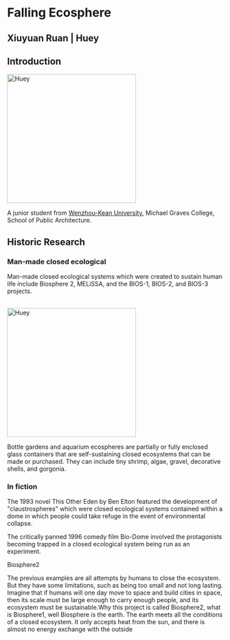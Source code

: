 # Falling Ecosphere
## Xiuyuan Ruan | Huey
## Introduction
  <img alt="Huey" src="https://github.com/steenblikrs/2021-Spring-Studio/blob/e62fb6e8d47db075a2c584fba5a6852f192431de/students/Huey/WIN_20210305_00_29_25_Pro%20(2).jpg?raw=true" width="300">
  
  A junior student from [Wenzhou-Kean University](http://www.wku.edu.cn/), Michael Graves College, School of Public Architecture.
  <br>




## Historic Research

### Man-made closed ecological

Man-made closed ecological systems which were created to sustain human life include 
Biosphere 2, MELiSSA, and the BIOS-1, BIOS-2, and BIOS-3 projects.

  <br>
  <img alt="Huey" src="https://github.com/steenblikrs/2021-Spring-Studio/blob/349631408a61b3b4ce65948509c61f76212f1d03/students/Huey/picture/33.jpg?raw=true" width="300">
  
Bottle gardens and aquarium ecospheres are partially or fully enclosed glass containers that 
are self-sustaining closed ecosystems that can be made or purchased. They can include tiny 
shrimp, algae, gravel, decorative shells, and gorgonia.

### In fiction

The 1993 novel This Other Eden by Ben Elton featured the development of "claustrospheres" which were closed ecological systems contained within a dome in which people could take refuge in the event of environmental collapse.

The critically panned 1996 comedy film Bio-Dome involved the protagonists becoming trapped in a closed ecological system being run as an experiment.





Biosphere2

The previous examples are all attempts by humans to close the ecosystem. But they have 
some limitations, such as being too small and not long lasting.
Imagine that if humans will one day move to space and build cities in space, then its scale 
must be large enough to carry enough people, and its ecosystem must be sustainable.Why 
this project is called Biosphere2, what is Biosphere1, well Biosphere is the earth. The earth 
meets all the conditions of a closed ecosystem. It only accepts heat from the sun, and there 
is almost no energy exchange with the outside
